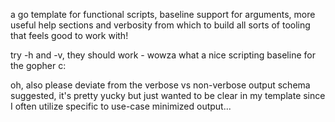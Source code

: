 a go template for functional scripts, baseline support for arguments, more useful help sections and verbosity from which to build all sorts of tooling that feels good to work with!

try -h and -v, they should work - wowza what a nice scripting baseline for the gopher c:

oh, also please deviate from the verbose vs non-verbose output schema suggested, it's pretty yucky but just wanted to be clear in my template since I often utilize specific to use-case minimized output...
